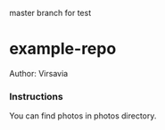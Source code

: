 master branch for test

# example-repo
Author: Virsavia

### Instructions
You can find photos in photos directory.